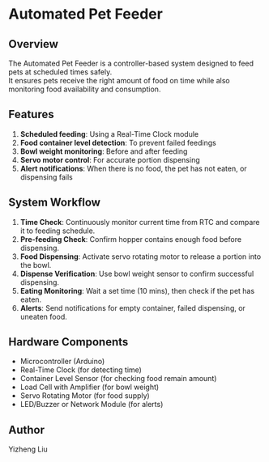 # Automated Pet Feeder

## Overview
The Automated Pet Feeder is a controller-based system designed to feed pets at scheduled times safely.  
It ensures pets receive the right amount of food on time while also monitoring food availability and consumption.

## Features
1. **Scheduled feeding**: Using a Real-Time Clock module
2. **Food container level detection**: To prevent failed feedings
3. **Bowl weight monitoring**: Before and after feeding
4. **Servo motor control**: For accurate portion dispensing
5. **Alert notifications**: When there is no food, the pet has not eaten, or dispensing fails

## System Workflow
1. **Time Check**: Continuously monitor current time from RTC and compare it to feeding schedule.
2. **Pre-feeding Check**: Confirm hopper contains enough food before dispensing.
3. **Food Dispensing**: Activate servo rotating motor to release a portion into the bowl.
4. **Dispense Verification**: Use bowl weight sensor to confirm successful dispensing.
5. **Eating Monitoring**: Wait a set time (10 mins), then check if the pet has eaten.
6. **Alerts**: Send notifications for empty container, failed dispensing, or uneaten food.

## Hardware Components
- Microcontroller (Arduino)
- Real-Time Clock (for detecting time)
- Container Level Sensor (for checking food remain amount)
- Load Cell with Amplifier (for bowl weight)
- Servo Rotating Motor (for food supply)
- LED/Buzzer or Network Module (for alerts)

## Author
Yizheng Liu
